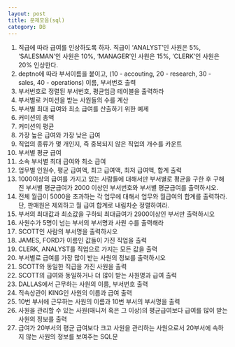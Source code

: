 ```yaml
---
layout: post
title: 문제모음(sql)
category: DB
---
```


1. 직급에 따라 급여를 인상하도록 하자. 직급이 ‘ANALYST’인 사원은 5%, ‘SALESMAN’인 사원은 10%, ‘MANAGER’인 사원은 15%, ‘CLERK’인 사원은 20% 인상한다.
2. deptno에 따라 부서이름을 붙이고, (10 - accouting, 20 - research, 30 - sales, 40 - operations) 이름, 부서번호 출력
3. 부서번호로 정렬된 부서번호, 평균임금 테이블을 출력하라
4. 부서별로 커미션을 받는 사원들의 수를 계산
5. 부서별 최대 급여와 최소 급여를 산출하기 위한 예제
6. 커미션의 총액
7. 커미션의 평균
8. 가장 높은 급여와 가장 낮은 급여
9. 직업의 종류가 몇 개인지, 즉 중복되지 않은 직업의 개수를 카운트
10. 부서별 평균 급여
11. 소속 부서별 최대 급여와 최소 급여
12. 업무별 인원수, 평균 급여액, 최고 급여액, 최저 급여액, 합계 출력
13. 1000이상의 급여를 가지고 있는 사람들에 대해서만 부서별로 평균을 구한 후 구해진 부서별 평균급여가 2000 이상인 부서번호와 부서별 평균급여를 출력하시오.
14. 전체 월급이 5000을 초과하는 각 업무에 대해서 업무와 월급여의 합계를 출력하라. 단, 판매원은 제외하고 월 급여 합계로 내림차순 정렬하여라.
15. 부서의 최대값과 최소값을 구하되 최대급여가 2900이상인 부서만 출력하시오
16. 사원수가 5명이 넘는 부서의 부서명과 사원 수를 출력해라
17. SCOTT인 사람의 부서명을 출력하시오
18. JAMES, FORD가 이름인 값들이 가진 직업을 출력
19. CLERK, ANALYST를 직업으로 가지는 모든 값을 출력
20. 부서별로 급여를 가장 많이 받는 사원의 정보를 출력하시오
21. SCOTT와 동일한 직급을 가진 사원을 출력
22. SCOTT의 급여와 동일하거나 더 많이 받는 사원명과 급여 출력
23. DALLAS에서 근무하는 사원의 이름, 부서번호 출력
24. 직속상관이 KING인 사원의 이름과 급여 출력
25. 10번 부서에 근무하는 사원의 이름과 10번 부서의 부서명을 출력
26. 사원을 관리할 수 있는 사원(매니저 혹은 그 이상)의 평균급여보다 급여를 많이 받는 사원의 정보를 출력
27. 급여가 20부서의 평균 급여보다 크고 사원을 관리하는 사원으로서 20부서에 속하지 않는 사원의 정보를 보여주는 SQL문
